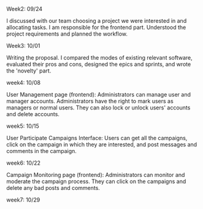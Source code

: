 Week2: 09/24

I discussed with our team choosing a project we were interested in and allocating tasks. I am responsible for the frontend part.
Understood the project requirements and planned the workflow.


Week3: 10/01


Writing the proposal. I compared the modes of existing relevant software, evaluated their pros and cons, designed the epics and sprints, and wrote the 'novelty' part.



week4: 10/08

User Management page (frontend): Administrators can manage user and manager accounts. Administrators have the right to mark users as managers or normal users. They can also lock or unlock users' accounts and delete accounts.


week5: 10/15

User Participate Campaigns Interface: Users can get all the campaigns, click on the campaign in which they are interested, and post messages and comments in the campaign.


week6: 10/22

Campaign Monitoring page (frontend): Administrators can monitor and moderate the campaign process. They can click on the campaigns and delete any bad posts and comments.

week7: 10/29




